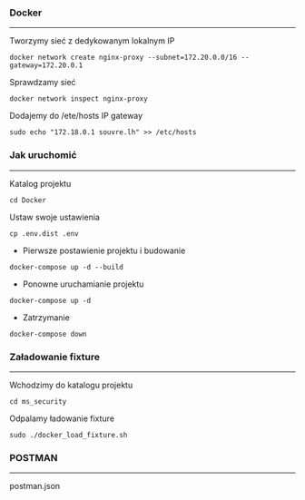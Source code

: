 
### Docker

--------------------------------------------------------------------------------

Tworzymy sieć z dedykowanym lokalnym IP
``` 
docker network create nginx-proxy --subnet=172.20.0.0/16 --gateway=172.20.0.1
```

Sprawdzamy sieć
``` 
docker network inspect nginx-proxy
```

Dodajemy do /ete/hosts IP gateway 
``` 
sudo echo "172.18.0.1 souvre.lh" >> /etc/hosts
```

### Jak uruchomić

--------------------------------------------------------------------------------

Katalog projektu 
```
cd Docker
```

Ustaw swoje ustawienia
```
cp .env.dist .env 
```

* Pierwsze postawienie projektu i budowanie
```
docker-compose up -d --build
```

* Ponowne uruchamianie projektu
```
docker-compose up -d
```

* Zatrzymanie
```
docker-compose down
```

### Załadowanie fixture

--------------------------------------------------------------------------------

Wchodzimy do katalogu projektu
```
cd ms_security
```

Odpalamy ładowanie fixture
```
sudo ./docker_load_fixture.sh
```

### POSTMAN

--------------------------------------------------------------------------------

postman.json